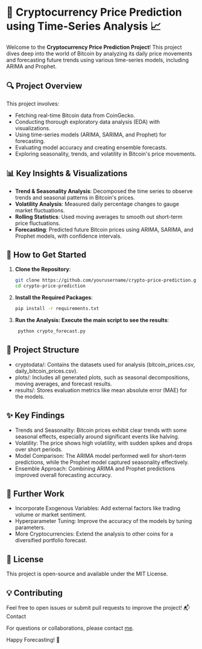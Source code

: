 # 🚀 Cryptocurrency Price Prediction using Time-Series Analysis 📈

Welcome to the **Cryptocurrency Price Prediction Project**! This project dives deep into the world of Bitcoin by analyzing its daily price movements and forecasting future trends using various time-series models, including ARIMA and Prophet.

## 🔍 Project Overview

This project involves:
- Fetching real-time Bitcoin data from CoinGecko.
- Conducting thorough exploratory data analysis (EDA) with visualizations.
- Using time-series models (ARIMA, SARIMA, and Prophet) for forecasting.
- Evaluating model accuracy and creating ensemble forecasts.
- Exploring seasonality, trends, and volatility in Bitcoin's price movements.

## 📊 Key Insights & Visualizations

- **Trend & Seasonality Analysis**: Decomposed the time series to observe trends and seasonal patterns in Bitcoin's prices.
- **Volatility Analysis**: Measured daily percentage changes to gauge market fluctuations.
- **Rolling Statistics**: Used moving averages to smooth out short-term price fluctuations.
- **Forecasting**: Predicted future Bitcoin prices using ARIMA, SARIMA, and Prophet models, with confidence intervals.

## 🔧 How to Get Started

1. **Clone the Repository**:
   ```bash
   git clone https://github.com/yourusername/crypto-price-prediction.git
   cd crypto-price-prediction
2. **Install the Required Packages**:
   ```bash
   pip install -r requirements.txt
3. **Run the Analysis: Execute the main script to see the results**:
   ```bash
    python crypto_forecast.py
   ```
## 📂 Project Structure

- cryptodata/: Contains the datasets used for analysis (bitcoin_prices.csv, daily_bitcoin_prices.csv).
- plots/: Includes all generated plots, such as seasonal decompositions, moving averages, and forecast results.
- results/: Stores evaluation metrics like mean absolute error (MAE) for the models.
## ✨ Key Findings

- Trends and Seasonality: Bitcoin prices exhibit clear trends with some seasonal effects, especially around significant events like halving.
- Volatility: The price shows high volatility, with sudden spikes and drops over short periods.
- Model Comparison: The ARIMA model performed well for short-term predictions, while the Prophet model captured seasonality effectively.
- Ensemble Approach: Combining ARIMA and Prophet predictions improved overall forecasting accuracy.

## 🔮 Further Work

- Incorporate Exogenous Variables: Add external factors like trading volume or market sentiment.
- Hyperparameter Tuning: Improve the accuracy of the models by tuning parameters.
- More Cryptocurrencies: Extend the analysis to other coins for a diversified portfolio forecast.

## 📜 License

This project is open-source and available under the MIT License.

## 💡 Contributing

Feel free to open issues or submit pull requests to improve the project!
📬 Contact

For questions or collaborations, please contact [me](mailto:sshrabony@gmail.com).

Happy Forecasting! 🚀

